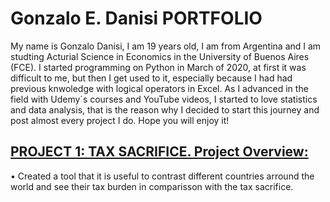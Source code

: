 # Gonzalo E. Danisi PORTFOLIO
My name is Gonzalo Danisi, I am 19 years old, I am from Argentina and I am studting Acturial Science in Economics in the University of Buenos Aires (FCE). I started programming on Python in March of 2020, at first it was difficult to me, but then I get used to it, especially because I had had previous knwoledge with logical operators in Excel. As I advanced in the field with Udemy´s courses and YouTube videos, I started to love statistics and data analysis, that is the reason why I decided to start this journey and post almost every project I do. Hope you will enjoy it!

## [PROJECT 1: TAX SACRIFICE. Project Overview:](https://github.com/gonzalodanisi/TAX_FORCE)
• Created a tool that it is useful to contrast different countries arround the world and see their tax burden in comparisson with the tax sacrifice. 
